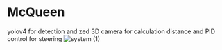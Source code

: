 # McQueen
yolov4 for detection and zed 3D camera for calculation distance and PID control for steering
![system (1)](https://user-images.githubusercontent.com/42745643/163917162-95bafd07-7e9a-4558-a2e6-455f428da468.png)
